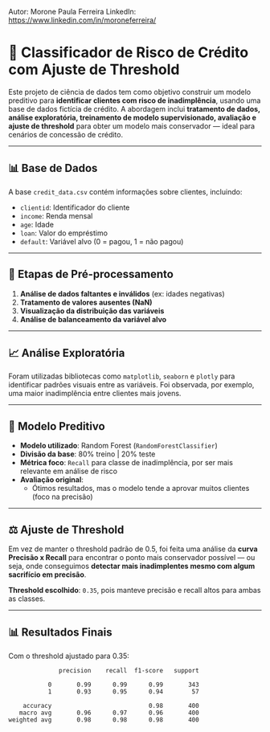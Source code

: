 Autor: Morone Paula Ferreira
LinkedIn: https://www.linkedin.com/in/moroneferreira/

# 🧠 Classificador de Risco de Crédito com Ajuste de Threshold

Este projeto de ciência de dados tem como objetivo construir um modelo preditivo para **identificar clientes com risco de inadimplência**, usando uma base de dados fictícia de crédito. A abordagem inclui **tratamento de dados, análise exploratória, treinamento de modelo supervisionado, avaliação e ajuste de threshold** para obter um modelo mais conservador — ideal para cenários de concessão de crédito.

---

## 📊 Base de Dados

A base `credit_data.csv` contém informações sobre clientes, incluindo:

- `clientid`: Identificador do cliente
- `income`: Renda mensal
- `age`: Idade
- `loan`: Valor do empréstimo
- `default`: Variável alvo (0 = pagou, 1 = não pagou)

---

## 🧼 Etapas de Pré-processamento

1. **Análise de dados faltantes e inválidos** (ex: idades negativas)
2. **Tratamento de valores ausentes (NaN)**
3. **Visualização da distribuição das variáveis**
4. **Análise de balanceamento da variável alvo**

---

## 📈 Análise Exploratória

Foram utilizadas bibliotecas como `matplotlib`, `seaborn` e `plotly` para identificar padrões visuais entre as variáveis. Foi observada, por exemplo, uma maior inadimplência entre clientes mais jovens.

---

## 🧠 Modelo Preditivo

- **Modelo utilizado**: Random Forest (`RandomForestClassifier`)
- **Divisão da base**: 80% treino | 20% teste
- **Métrica foco**: `Recall` para classe de inadimplência, por ser mais relevante em análise de risco
- **Avaliação original**:
  - Ótimos resultados, mas o modelo tende a aprovar muitos clientes (foco na precisão)

---

## ⚖️ Ajuste de Threshold

Em vez de manter o threshold padrão de 0.5, foi feita uma análise da **curva Precisão x Recall** para encontrar o ponto mais conservador possível — ou seja, onde conseguimos **detectar mais inadimplentes mesmo com algum sacrifício em precisão**.

**Threshold escolhido**: `0.35`, pois manteve precisão e recall altos para ambas as classes.

---

## 📊 Resultados Finais

Com o threshold ajustado para 0.35:

```text
              precision    recall  f1-score   support

           0       0.99      0.99      0.99       343
           1       0.93      0.95      0.94        57

    accuracy                           0.98       400
   macro avg       0.96      0.97      0.96       400
weighted avg       0.98      0.98      0.98       400
